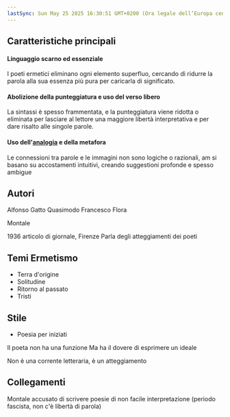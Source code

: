 ```yaml
---
lastSync: Sun May 25 2025 16:30:51 GMT+0200 (Ora legale dell’Europa centrale)
---
```

## Caratteristiche principali
#### Linguaggio scarno ed essenziale
I poeti ermetici eliminano ogni elemento superfluo, cercando di ridurre la parola alla sua essenza più pura per caricarla di significato.

#### Abolizione della punteggiatura e uso del verso libero
La sintassi è spesso frammentata, e la punteggiatura viene ridotta o eliminata per lasciare al lettore una maggiore libertà interpretativa e per dare risalto alle singole parole.

#### Uso dell'[analogia](Analogia.md) e della metafora
Le connessioni tra parole e le immagini non sono logiche o razionali, am si basano su accostamenti intuitivi, creando suggestioni profonde e spesso ambigue

## Autori
Alfonso Gatto
Quasimodo
Francesco Flora

Montale

1936 articolo di giornale, Firenze
Parla degli atteggiamenti dei poeti

## Temi Ermetismo
- Terra d'origine
- Solitudine
- Ritorno al passato
- Tristi

## Stile
- Poesia per iniziati

Il poeta non ha una funzione
Ma ha il dovere di esprimere un ideale

Non è una corrente letteraria, è un atteggiamento

## Collegamenti
Montale accusato di scrivere poesie di non facile interpretazione (periodo fascista, non c'è libertà di parola)